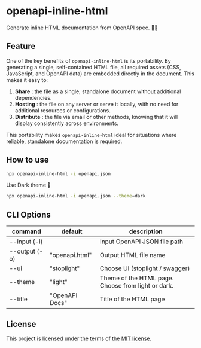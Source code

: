 # openapi-inline-html

Generate inline HTML documentation from OpenAPI spec. 📗✨

## Feature

One of the key benefits of `openapi-inline-html` is its portability.
By generating a single, self-contained HTML file, all required assets (CSS, JavaScript, and OpenAPI data) are embedded directly in the document.
This makes it easy to:

1. **Share** : the file as a single, standalone document without additional dependencies.
2. **Hosting** : the file on any server or serve it locally, with no need for additional resources or configurations.
3. **Distribute** : the file via email or other methods, knowing that it will display consistently across environments.

This portability makes `openapi-inline-html` ideal for situations where reliable, standalone documentation is required.

## How to use

```bash
npx openapi-inline-html -i openapi.json
```

Use Dark theme 🌙

```bash
npx openapi-inline-html -i openapi.json --theme=dark
```

## CLI Options

| command       | default        | description                                        |
| ------------- | -------------- | -------------------------------------------------- |
| --input (-i)  |                | Input OpenAPI JSON file path                       |
| --output (-o) | "openapi.html" | Output HTML file name                              |
| --ui          | "stoplight"    | Choose UI (stoplight / swagger)                    |
| --theme       | "light"        | Theme of the HTML page. Choose from light or dark. |
| --title       | "OpenAPI Docs" | Title of the HTML page                             |

## License

This project is licensed under the terms of the [MIT license](./LICENSE).
